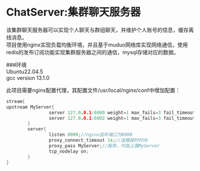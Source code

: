 # ChatServer:集群聊天服务器
该集群聊天服务器可以实现个人聊天与群组聊天，并维护个人账号的信息，缓存离线消息。<br>项目使用nginx实现负载均衡环境，并且基于muduo网络库实现网络通信，使用redis的发布订阅功能实现集群服务器之间的通信，mysql存储对应的数据。

###环境
<br>Ubuntu22.04.5 <br>gcc version 13.1.0

此项目需要nginx配置代理，其配置文件/usr/local/nginx/conf中增加配置：
```cpp
stream{
upstream MyServer{
                server 127.0.0.1:6000 weight=1 max_fails=3 fail_timeout=30s;//配置的服务，ip+端口，weight为权重，max_fails为心跳检测失败上线，fail_timeout为连接超时时间
                server 127.0.0.1:6002 weight=1 max_fails=3 fail_timeout=30s;
        }
        server{
                listen 8000;//nginx监听端口为8000
                proxy_connect_timeout 1s;//连接超时时间
                proxy_pass MyServer;//服务，代指上面MyServer
                tcp_nodelay on;
        }
}
```
